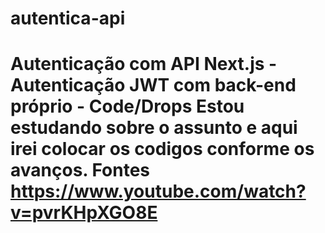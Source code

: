# autentica-api
# Autenticação com API  Next.js - Autenticação JWT com back-end próprio - Code/Drops  Estou estudando sobre o assunto e aqui irei colocar os codigos conforme os avanços.  Fontes https://www.youtube.com/watch?v=pvrKHpXGO8E 
